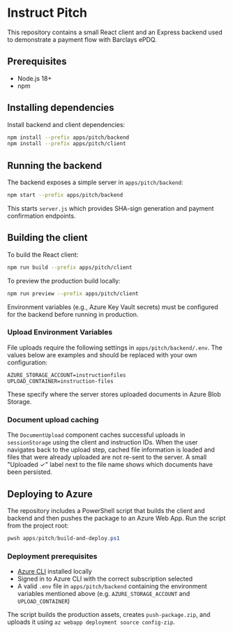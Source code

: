 # Instruct Pitch

This repository contains a small React client and an Express backend used to demonstrate a payment flow with Barclays ePDQ.

## Prerequisites
- Node.js 18+
- npm

## Installing dependencies
Install backend and client dependencies:

```bash
npm install --prefix apps/pitch/backend
npm install --prefix apps/pitch/client
```

## Running the backend
The backend exposes a simple server in `apps/pitch/backend`:

```bash
npm start --prefix apps/pitch/backend
```

This starts `server.js` which provides SHA-sign generation and payment confirmation endpoints.

## Building the client
To build the React client:

```bash
npm run build --prefix apps/pitch/client
```

To preview the production build locally:

```bash
npm run preview --prefix apps/pitch/client
```

Environment variables (e.g., Azure Key Vault secrets) must be configured for the backend before running in production.

### Upload Environment Variables

File uploads require the following settings in `apps/pitch/backend/.env`. The
values below are examples and should be replaced with your own configuration:
```
AZURE_STORAGE_ACCOUNT=instructionfiles
UPLOAD_CONTAINER=instruction-files
```

These specify where the server stores uploaded documents in Azure Blob Storage.

### Document upload caching

The `DocumentUpload` component caches successful uploads in `sessionStorage` using
the client and instruction IDs. When the user navigates back to the upload step,
cached file information is loaded and files that were already uploaded are not
re-sent to the server. A small "Uploaded ✓" label next to the file name shows which documents have been persisted.

## Deploying to Azure

The repository includes a PowerShell script that builds the client and backend
and then pushes the package to an Azure Web App. Run the script from the project
root:

```powershell
pwsh apps/pitch/build-and-deploy.ps1
```

### Deployment prerequisites

- [Azure CLI](https://learn.microsoft.com/cli/azure/install-azure-cli) installed
  locally
- Signed in to Azure CLI with the correct subscription selected
- A valid `.env` file in `apps/pitch/backend` containing the environment
  variables mentioned above (e.g. `AZURE_STORAGE_ACCOUNT` and
  `UPLOAD_CONTAINER`)

The script builds the production assets, creates `push-package.zip`, and uploads
it using `az webapp deployment source config-zip`.